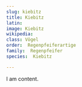 ```yaml
---
slug: kiebitz
title: Kiebitz
latin:
image: Kiebitz
wikipedia: 
class: Vögel
order:  Regenpfeiferartige
family:  Regenpfeifer
species:  Kiebitz

---
```


I am content.

